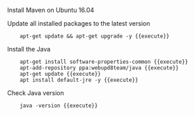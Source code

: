 Install Maven on Ubuntu 16.04

Update all installed packages to the latest version

        apt-get update && apt-get upgrade -y {{execute}}

Install the Java 

        apt-get install software-properties-common {{execute}}
        apt-add-repository ppa:webupd8team/java {{execute}}
        apt-get update {{execute}}
        apt install default-jre -y {{execute}}

Check Java version

        java -version {{execute}}

